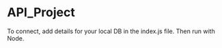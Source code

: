 # API_Project


To connect, add details for your local DB in the index.js file.
Then run with Node. 
